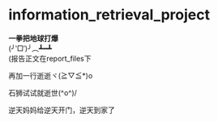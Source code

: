 # information_retrieval_project
**一拳把地球打爆**  
(╯‵□′)╯︵┻━┻  
(报告正文在report_files下  

再加一行逝逝ヾ(≧▽≦*)o

石狮试试就逝世\(^o^)/

逆天妈妈给逆天开门，逆天到家了
